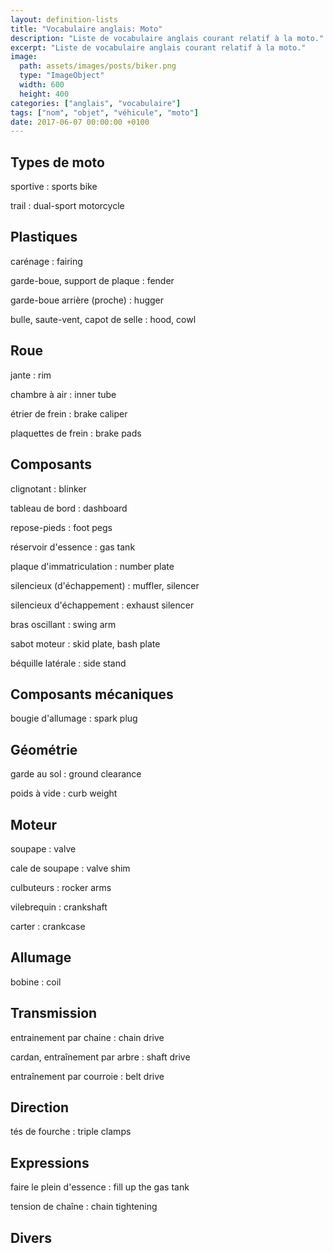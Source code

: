 ```yaml
---
layout: definition-lists
title: "Vocabulaire anglais: Moto"
description: "Liste de vocabulaire anglais courant relatif à la moto."
excerpt: "Liste de vocabulaire anglais courant relatif à la moto."
image:
  path: assets/images/posts/biker.png
  type: "ImageObject"
  width: 600
  height: 400
categories: ["anglais", "vocabulaire"]
tags: ["nom", "objet", "véhicule", "moto"]
date: 2017-06-07 00:00:00 +0100
---
```



## Types de moto

sportive
: sports bike

trail
: dual-sport motorcycle

## Plastiques

carénage
: fairing

garde-boue, support de plaque
: fender

garde-boue arrière (proche)
: hugger

bulle, saute-vent, capot de selle
: hood, cowl

## Roue

jante
: rim

chambre à air
: inner tube

étrier de frein
: brake caliper

plaquettes de frein
: brake pads


## Composants

clignotant
: blinker

tableau de bord
: dashboard

repose-pieds
: foot pegs

réservoir d'essence
: gas tank

plaque d'immatriculation
: number plate

silencieux (d'échappement)
: muffler, silencer

silencieux d'échappement
: exhaust silencer

bras oscillant
: swing arm

sabot moteur
: skid plate, bash plate

béquille latérale
: side stand


## Composants mécaniques

bougie d'allumage
: spark plug


## Géométrie

garde au sol
: ground clearance

poids à vide
: curb weight


## Moteur

soupape
: valve

cale de soupape
: valve shim

culbuteurs
: rocker arms

vilebrequin
: crankshaft

carter
: crankcase


## Allumage

bobine
: coil


## Transmission

entrainement par chaine
: chain drive

cardan, entraînement par arbre
: shaft drive

entraînement par courroie
: belt drive


## Direction

tés de fourche
: triple clamps


## Expressions

faire le plein d'essence
: fill up the gas tank

tension de chaîne
: chain tightening


## Divers
